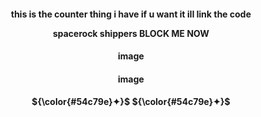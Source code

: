 <p align="center">
<h4 align="center"

this is the counter thing i have if u want it ill link the code

 <p align="center"> 
 spacerock shippers BLOCK ME NOW
<p align="center">
<h4 align="center"

image

<h4 align="center"

image

<h4 align="center"
  
<strong>${\color{#54c79e}✦}$
<strong>${\color{#54c79e}✦}$
